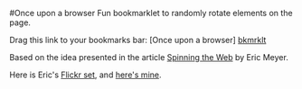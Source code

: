 #Once upon a browser
Fun bookmarklet to randomly rotate elements on the page.

Drag this link to your bookmarks bar: [Once upon a browser] [bkmrklt]

Based on the idea presented in the article [Spinning the Web](http://meyerweb.com/eric/thoughts/2011/06/03/spinning-the-web/) by Eric Meyer.

Here is Eric's [Flickr set](http://www.flickr.com/photos/meyerweb/sets/72157626750845115/with/5793617592/), and [here's mine](http://www.flickr.com/photos/bojanbjelic/sets/72157630173696042/).

[bkmrklt]:<javascript:Array.prototype.slice.call(document.getElementsByTagName('body')[0].getElementsByTagName('*')).forEach(function(el){['-webkit-transform','-ms-transform','transform','MozTransform'].forEach(function(s){if(el.style[s]!=undefined){el.style[s]='rotate('+(Math.random()*120)+'deg)'}})})>